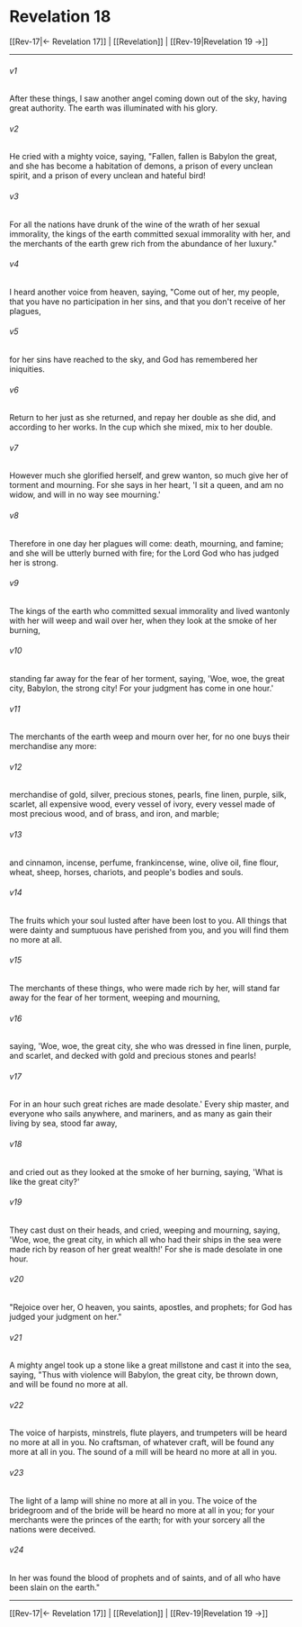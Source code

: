 # Revelation 18

[[Rev-17|← Revelation 17]] | [[Revelation]] | [[Rev-19|Revelation 19 →]]
***



###### v1 
After these things, I saw another angel coming down out of the sky, having great authority. The earth was illuminated with his glory. 

###### v2 
He cried with a mighty voice, saying, "Fallen, fallen is Babylon the great, and she has become a habitation of demons, a prison of every unclean spirit, and a prison of every unclean and hateful bird! 

###### v3 
For all the nations have drunk of the wine of the wrath of her sexual immorality, the kings of the earth committed sexual immorality with her, and the merchants of the earth grew rich from the abundance of her luxury." 

###### v4 
I heard another voice from heaven, saying, "Come out of her, my people, that you have no participation in her sins, and that you don't receive of her plagues, 

###### v5 
for her sins have reached to the sky, and God has remembered her iniquities. 

###### v6 
Return to her just as she returned, and repay her double as she did, and according to her works. In the cup which she mixed, mix to her double. 

###### v7 
However much she glorified herself, and grew wanton, so much give her of torment and mourning. For she says in her heart, 'I sit a queen, and am no widow, and will in no way see mourning.' 

###### v8 
Therefore in one day her plagues will come: death, mourning, and famine; and she will be utterly burned with fire; for the Lord God who has judged her is strong. 

###### v9 
The kings of the earth who committed sexual immorality and lived wantonly with her will weep and wail over her, when they look at the smoke of her burning, 

###### v10 
standing far away for the fear of her torment, saying, 'Woe, woe, the great city, Babylon, the strong city! For your judgment has come in one hour.' 

###### v11 
The merchants of the earth weep and mourn over her, for no one buys their merchandise any more: 

###### v12 
merchandise of gold, silver, precious stones, pearls, fine linen, purple, silk, scarlet, all expensive wood, every vessel of ivory, every vessel made of most precious wood, and of brass, and iron, and marble; 

###### v13 
and cinnamon, incense, perfume, frankincense, wine, olive oil, fine flour, wheat, sheep, horses, chariots, and people's bodies and souls. 

###### v14 
The fruits which your soul lusted after have been lost to you. All things that were dainty and sumptuous have perished from you, and you will find them no more at all. 

###### v15 
The merchants of these things, who were made rich by her, will stand far away for the fear of her torment, weeping and mourning, 

###### v16 
saying, 'Woe, woe, the great city, she who was dressed in fine linen, purple, and scarlet, and decked with gold and precious stones and pearls! 

###### v17 
For in an hour such great riches are made desolate.' Every ship master, and everyone who sails anywhere, and mariners, and as many as gain their living by sea, stood far away, 

###### v18 
and cried out as they looked at the smoke of her burning, saying, 'What is like the great city?' 

###### v19 
They cast dust on their heads, and cried, weeping and mourning, saying, 'Woe, woe, the great city, in which all who had their ships in the sea were made rich by reason of her great wealth!' For she is made desolate in one hour. 

###### v20 
"Rejoice over her, O heaven, you saints, apostles, and prophets; for God has judged your judgment on her." 

###### v21 
A mighty angel took up a stone like a great millstone and cast it into the sea, saying, "Thus with violence will Babylon, the great city, be thrown down, and will be found no more at all. 

###### v22 
The voice of harpists, minstrels, flute players, and trumpeters will be heard no more at all in you. No craftsman, of whatever craft, will be found any more at all in you. The sound of a mill will be heard no more at all in you. 

###### v23 
The light of a lamp will shine no more at all in you. The voice of the bridegroom and of the bride will be heard no more at all in you; for your merchants were the princes of the earth; for with your sorcery all the nations were deceived. 

###### v24 
In her was found the blood of prophets and of saints, and of all who have been slain on the earth."

***
[[Rev-17|← Revelation 17]] | [[Revelation]] | [[Rev-19|Revelation 19 →]]
